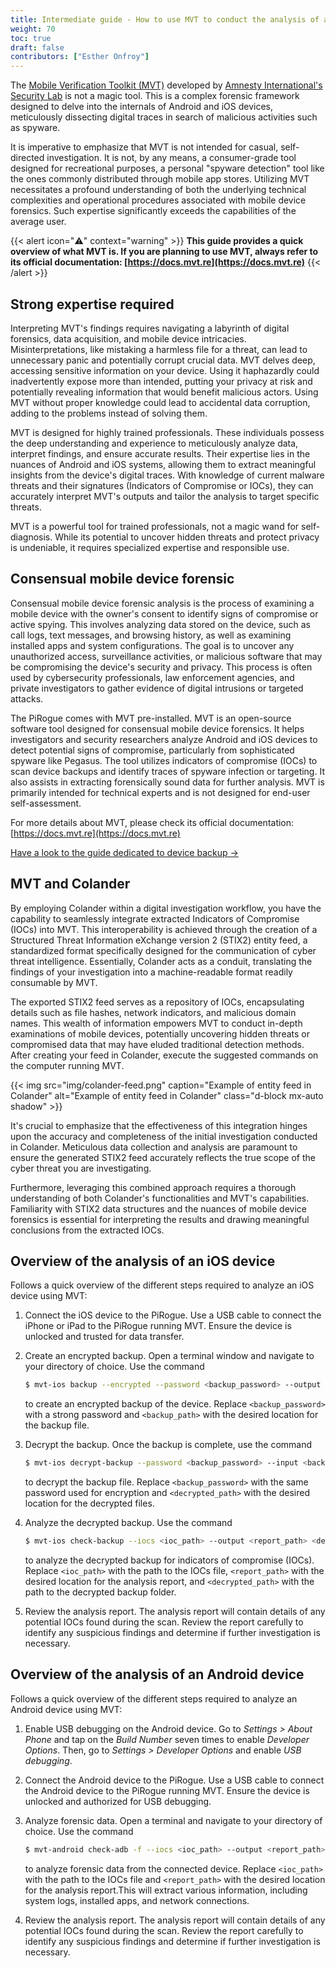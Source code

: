 ```yaml
---
title: Intermediate guide - How to use MVT to conduct the analysis of a mobile device and its backup image
weight: 70
toc: true
draft: false
contributors: ["Esther Onfroy"]
---
```


The [Mobile Verification Toolkit (MVT)](https://docs.mvt.re) developed by [Amnesty International's Security Lab](https://securitylab.amnesty.org/) is not a magic tool. This is a complex forensic framework designed to delve into the internals of Android and iOS devices, meticulously dissecting digital traces in search of malicious activities such as spyware.

It is imperative to emphasize that MVT is not intended for casual, self-directed investigation. It is not, by any means, a consumer-grade tool designed for recreational purposes, a personal "spyware detection" tool like the ones commonly distributed through mobile app stores. Utilizing MVT necessitates a profound understanding of both the underlying technical complexities and operational procedures associated with mobile device forensics. Such expertise significantly exceeds the capabilities of the average user.

{{< alert icon="⚠️" context="warning" >}}
**This guide provides a quick overview of what MVT is. If you are planning to use MVT, always refer to its official documentation: [https://docs.mvt.re](https://docs.mvt.re)**
{{< /alert >}}


## Strong expertise required
Interpreting MVT's findings requires navigating a labyrinth of digital forensics, data acquisition, and mobile device intricacies. Misinterpretations, like mistaking a harmless file for a threat, can lead to unnecessary panic and potentially corrupt crucial data. MVT delves deep, accessing sensitive information on your device. Using it haphazardly could inadvertently expose more than intended, putting your privacy at risk and potentially revealing information that would benefit malicious actors. Using MVT without proper knowledge could lead to accidental data corruption, adding to the problems instead of solving them.

MVT is designed for highly trained professionals. These individuals possess the deep understanding and experience to meticulously analyze data, interpret findings, and ensure accurate results. Their expertise lies in the nuances of Android and iOS systems, allowing them to extract meaningful insights from the device's digital traces. With knowledge of current malware threats and their signatures (Indicators of Compromise or IOCs), they can accurately interpret MVT's outputs and tailor the analysis to target specific threats.

MVT is a powerful tool for trained professionals, not a magic wand for self-diagnosis. While its potential to uncover hidden threats and protect privacy is undeniable, it requires specialized expertise and responsible use. 

## Consensual mobile device forensic
Consensual mobile device forensic analysis is the process of examining a mobile device with the owner's consent to identify signs of compromise or active spying. This involves analyzing data stored on the device, such as call logs, text messages, and browsing history, as well as examining installed apps and system configurations. The goal is to uncover any unauthorized access, surveillance activities, or malicious software that may be compromising the device's security and privacy. This process is often used by cybersecurity professionals, law enforcement agencies, and private investigators to gather evidence of digital intrusions or targeted attacks.

The PiRogue comes with MVT pre-installed. MVT is an open-source software tool designed for consensual mobile device forensics. It helps investigators and security researchers analyze Android and iOS devices to detect potential signs of compromise, particularly from sophisticated spyware like Pegasus. The tool utilizes indicators of compromise (IOCs) to scan device backups and identify traces of spyware infection or targeting. It also assists in extracting forensically sound data for further analysis. MVT is primarily intended for technical experts and is not designed for end-user self-assessment. 

For more details about MVT, please check its official documentation: [https://docs.mvt.re](https://docs.mvt.re)

[Have a look to the guide dedicated to device backup →](/guides/g4)

## MVT and Colander
By employing Colander within a digital investigation workflow, you have the capability to seamlessly integrate extracted Indicators of Compromise (IOCs) into MVT. This interoperability is achieved through the creation of a Structured Threat Information eXchange version 2 (STIX2) entity feed, a standardized format specifically designed for the communication of cyber threat intelligence. Essentially, Colander acts as a conduit, translating the findings of your investigation into a machine-readable format readily consumable by MVT.

The exported STIX2 feed serves as a repository of IOCs, encapsulating details such as file hashes, network indicators, and malicious domain names. This wealth of information empowers MVT to conduct in-depth examinations of mobile devices, potentially uncovering hidden threats or compromised data that may have eluded traditional detection methods. After creating your feed in Colander, execute the suggested commands on the computer running MVT. 

{{< img src="img/colander-feed.png"  caption="Example of entity feed in Colander" alt="Example of entity feed in Colander" class="d-block mx-auto shadow" >}}

It's crucial to emphasize that the effectiveness of this integration hinges upon the accuracy and completeness of the initial investigation conducted in Colander. Meticulous data collection and analysis are paramount to ensure the generated STIX2 feed accurately reflects the true scope of the cyber threat you are investigating.

Furthermore, leveraging this combined approach requires a thorough understanding of both Colander's functionalities and MVT's capabilities. Familiarity with STIX2 data structures and the nuances of mobile device forensics is essential for interpreting the results and drawing meaningful conclusions from the extracted IOCs.

## Overview of the analysis of an iOS device
Follows a quick overview of the different steps required to analyze an iOS device using MVT:

1. Connect the iOS device to the PiRogue. Use a USB cable to connect the iPhone or iPad to the PiRogue running MVT. Ensure the device is unlocked and trusted for data transfer.
2. Create an encrypted backup. Open a terminal window and navigate to your directory of choice. Use the command 
   ```bash
   $ mvt-ios backup --encrypted --password <backup_password> --output <backup_path>
   ```
   to create an encrypted backup of the device. Replace `<backup_password>` with a strong password and `<backup_path>` with the desired location for the backup file.

3. Decrypt the backup. Once the backup is complete, use the command 
   ```bash
   $ mvt-ios decrypt-backup --password <backup_password> --input <backup_path> --output <decrypted_path>
   ```
   to decrypt the backup file. Replace `<backup_password>` with the same password used for encryption and `<decrypted_path>` with the desired location for the decrypted files.

4. Analyze the decrypted backup. Use the command 
   ```bash
   $ mvt-ios check-backup --iocs <ioc_path> --output <report_path> <decrypted_path>
   ```
   to analyze the decrypted backup for indicators of compromise (IOCs). Replace `<ioc_path>` with the path to the IOCs file, `<report_path>` with the desired location for the analysis report, and `<decrypted_path>` with the path to the decrypted backup folder.

5. Review the analysis report. The analysis report will contain details of any potential IOCs found during the scan. Review the report carefully to identify any suspicious findings and determine if further investigation is necessary.

## Overview of the analysis of an Android device
Follows a quick overview of the different steps required to analyze an Android device using MVT:

1. Enable USB debugging on the Android device. Go to *Settings > About Phone* and tap on the *Build Number* seven times to enable *Developer Options*. Then, go to *Settings > Developer Options* and enable *USB debugging*.

2. Connect the Android device to the PiRogue. Use a USB cable to connect the Android device to the PiRogue running MVT. Ensure the device is unlocked and authorized for USB debugging.

3. Analyze forensic data. Open a terminal and navigate to your directory of choice. Use the command
   ```bash
   $ mvt-android check-adb -f --iocs <ioc_path> --output <report_path>
   ```
   to analyze forensic data from the connected device. Replace `<ioc_path>` with the path to the IOCs file and `<report_path>` with the desired location for the analysis report.This will extract various information, including system logs, installed apps, and network connections.

4. Review the analysis report. The analysis report will contain details of any potential IOCs found during the scan. Review the report carefully to identify any suspicious findings and determine if further investigation is necessary.